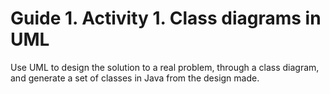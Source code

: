 # Guide 1. Activity 1. Class diagrams in UML

Use UML to design the solution to a real problem, through a class diagram,
and generate a set of classes in Java from the design made.
